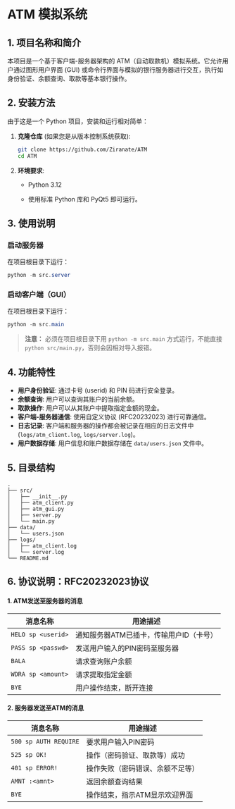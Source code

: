 # ATM 模拟系统

## 1. 项目名称和简介
本项目是一个基于客户端-服务器架构的 ATM（自动取款机）模拟系统。它允许用户通过图形用户界面 (GUI) 或命令行界面与模拟的银行服务器进行交互，执行如身份验证、余额查询、取款等基本银行操作。

## 2. 安装方法
由于这是一个 Python 项目，安装和运行相对简单：

1.  **克隆仓库** (如果您是从版本控制系统获取):
    ```bash
    git clone https://github.com/Ziranate/ATM
    cd ATM
    ```


2.  **环境要求**:
    *   Python 3.12

    *   使用标准 Python 库和 PyQt5 即可运行。

## 3. 使用说明

### 启动服务器
在项目根目录下运行：
```powershell
python -m src.server
```

### 启动客户端（GUI）
在项目根目录下运行：
```powershell
python -m src.main
```

> **注意：**
> 必须在项目根目录下用 `python -m src.main` 方式运行，不能直接 `python src/main.py`，否则会因相对导入报错。

## 4. 功能特性
*   **用户身份验证**: 通过卡号 (userid) 和 PIN 码进行安全登录。
*   **余额查询**: 用户可以查询其账户的当前余额。
*   **取款操作**: 用户可以从其账户中提取指定金额的现金。
*   **客户端-服务器通信**: 使用自定义协议 (RFC20232023) 进行可靠通信。
*   **日志记录**: 客户端和服务器的操作都会被记录在相应的日志文件中 (`logs/atm_client.log`, `logs/server.log`)。
*   **用户数据存储**: 用户信息和账户数据存储在 `data/users.json` 文件中。


## 5. 目录结构
```
.
├── src/
│   ├── __init__.py
│   ├── atm_client.py
│   ├── atm_gui.py
│   ├── server.py
│   └── main.py
├── data/
│   └── users.json
├── logs/
│   ├── atm_client.log
│   └── server.log
└── README.md
```

## 6. 协议说明：RFC20232023协议

#### **1. ATM发送至服务器的消息**
| 消息名称         | 用途描述                          |
|------------------|-----------------------------------|
| `HELO sp <userid>` | 通知服务器ATM已插卡，传输用户ID（卡号） |
| `PASS sp <passwd>` | 发送用户输入的PIN密码至服务器        |
| `BALA`           | 请求查询账户余额                    |
| `WDRA sp <amount>`| 请求提取指定金额                    |
| `BYE`            | 用户操作结束，断开连接              |

#### **2. 服务器发送至ATM的消息**
| 消息名称           | 用途描述                          |
|--------------------|-----------------------------------|
| `500 sp AUTH REQUIRE` | 要求用户输入PIN密码                |
| `525 sp OK!`        | 操作（密码验证、取款等）成功        |
| `401 sp ERROR!`     | 操作失败（密码错误、余额不足等）    |
| `AMNT :<amnt>`      | 返回余额查询结果                    |
| `BYE`              | 操作结束，指示ATM显示欢迎界面       |
